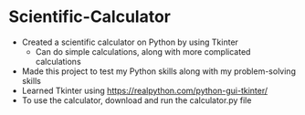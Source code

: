 # Scientific-Calculator
- Created a scientific calculator on Python by using Tkinter
  - Can do simple calculations, along with more complicated calculations
- Made this project to test my Python skills along with my problem-solving skills
- Learned Tkinter using https://realpython.com/python-gui-tkinter/
- To use the calculator, download and run the calculator.py file
